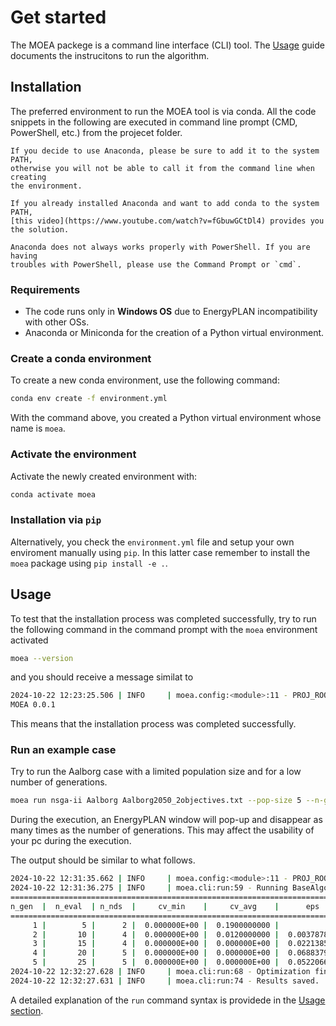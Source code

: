 # Get started

The MOEA packege is a command line interface (CLI) tool.
The [Usage](usage.md) guide documents the instrucitons to run the algorithm.

## Installation

The preferred environment to run the MOEA tool is via conda.
All the code snippets in the following are executed in command line prompt
(CMD, PowerShell, etc.) from the projecet folder.

```{warning}
If you decide to use Anaconda, please be sure to add it to the system PATH,
otherwise you will not be able to call it from the command line when creating
the environment.

If you already installed Anaconda and want to add conda to the system PATH,
[this video](https://www.youtube.com/watch?v=fGbuwGCtDl4) provides you the solution.
```

```{warning}
Anaconda does not always works properly with PowerShell. If you are having
troubles with PowerShell, please use the Command Prompt or `cmd`.
```

### Requirements

- The code runs only in **Windows OS** due to EnergyPLAN incompatibility with
other OSs.
- Anaconda or Miniconda for the creation of a Python virtual environment.

### Create a conda environment

To create a new conda environment, use the following command:

```sh
conda env create -f environment.yml
```

With the command above, you created a Python virtual environment whose name is
``moea``.

### Activate the environment

Activate the newly created environment with:

```sh
conda activate moea
```

### Installation via ``pip``

Alternatively, you check the ``environment.yml`` file and setup your own
enviroment manually using ``pip``. In this latter case remember to install the
``moea`` package using ``pip install -e .``.

## Usage

To test that the installation process was completed successfully, try to run
the following command in the command prompt with the ``moea`` environment
activated

```sh
moea --version
```

and you should receive a message similat to

```sh
2024-10-22 12:23:25.506 | INFO     | moea.config:<module>:11 - PROJ_ROOT path is: C:\<paht to moea>\moea
MOEA 0.0.1
```

This means that the installation process was completed successfully.

### Run an example case

Try to run the Aalborg case with a limited population size and for a low
number of generations.

```sh
moea run nsga-ii Aalborg Aalborg2050_2objectives.txt --pop-size 5 --n-gen 5
```

During the execution, an EnergyPLAN window will pop-up and disappear as many
times as the number of generations. This may affect the usability of your pc
during the execution.

The output should be similar to what follows.

```sh
2024-10-22 12:31:35.662 | INFO     | moea.config:<module>:11 - PROJ_ROOT path is: C:\<path to moea>\moea
2024-10-22 12:31:36.275 | INFO     | moea.cli:run:59 - Running BaseAlgorithm on aalborga.
==========================================================================================
n_gen  |  n_eval  | n_nds  |     cv_min    |     cv_avg    |      eps      |   indicator
==========================================================================================
     1 |        5 |      2 |  0.000000E+00 |  0.1900000000 |             - |             -
     2 |       10 |      4 |  0.000000E+00 |  0.0120000000 |  0.0037878788 |         ideal
     3 |       15 |      4 |  0.000000E+00 |  0.000000E+00 |  0.0221385388 |             f
     4 |       20 |      5 |  0.000000E+00 |  0.000000E+00 |  0.0688379527 |             f
     5 |       25 |      5 |  0.000000E+00 |  0.000000E+00 |  0.0522066738 |         ideal
2024-10-22 12:32:27.628 | INFO     | moea.cli:run:68 - Optimization finished.
2024-10-22 12:32:27.631 | INFO     | moea.cli:run:74 - Results saved.
```

A detailed explanation of the ``run`` command syntax is providede in the
[Usage section](usage.md).